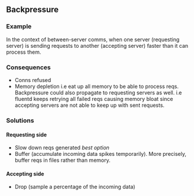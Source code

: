 ## Backpressure

### Example

In the context of between-server comms, when one server (requesting server) is sending requests to another (accepting server) faster than it can process them.

### Consequences

- Conns refused
- Memory depletion i.e eat up all memory to be able to process reqs. Backpressure could also propagate to requesting servers as well. i.e fluentd keeps retrying all failed reqs causing memory bloat since accepting servers are not able to keep up with sent requests.

### Solutions

#### Requesting side

- Slow down reqs generated *best option*
- Buffer (accumulate incoming data spikes temporarily). More precisely, buffer reqs in files rather than memory.

#### Accepting side

- Drop (sample a percentage of the incoming data)
